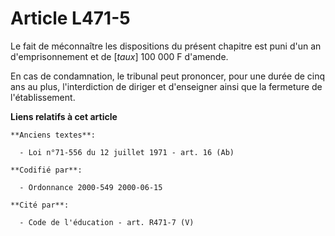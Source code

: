 # Article L471-5

Le fait de méconnaître les dispositions du présent chapitre est puni d'un an d'emprisonnement et de [*taux*] 100 000 F
d'amende.

En cas de condamnation, le tribunal peut prononcer, pour une durée de cinq ans au plus, l'interdiction de diriger et
d'enseigner ainsi que la fermeture de l'établissement.

**Liens relatifs à cet article**

	**Anciens textes**:

	  - Loi n°71-556 du 12 juillet 1971 - art. 16 (Ab)

	**Codifié par**:

	  - Ordonnance 2000-549 2000-06-15

	**Cité par**:

	  - Code de l'éducation - art. R471-7 (V)

